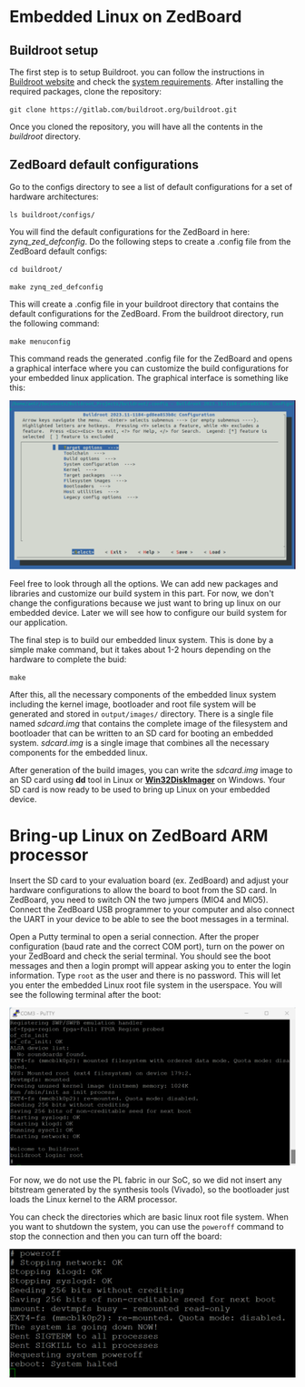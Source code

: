 # Embedded Linux on ZedBoard
## Buildroot setup
The first step is to setup Buildroot. you can follow the instructions in [Buildroot website](https://buildroot.org/) and check the [system requirements](https://buildroot.org/downloads/manual/manual.html#requirement). After installing the required packages, clone the repository:

`git clone https://gitlab.com/buildroot.org/buildroot.git`

Once you cloned the repository, you will have all the contents in the _buildroot_ directory. 

## ZedBoard default configurations
Go to the configs directory to see a list of default configurations for a set of hardware architectures:

`ls buildroot/configs/`

You will find the default configurations for the ZedBoard in here: _zynq_zed_defconfig_. Do the following steps to create a .config file from the ZedBoard default configs:

`cd buildroot/`

`make zynq_zed_defconfig`

This will create a .config file in your buildroot directory that contains the default configurations for the ZedBoard. From the buildroot directory, run the following command:

`make menuconfig`

This command reads the generated .config file for the ZedBoard and opens a graphical interface where you can customize the build configurations for your embedded linux application. The graphical interface is something like this:

![Buildroot Graphical Interface](https://github.com/Amir-Mansoori/Embedded-Linux-ZedBoard-Buildroot/blob/main/Images/Buildroot-GUI.png)

Feel free to look through all the options. We can add new packages and libraries and customize our build system in this part. For now, we don't change the configurations because we just want to bring up linux on our embedded device. Later we will see how to configure our build system for our application.

The final step is to build our embedded linux system. This is done by a simple make command, but it takes about 1-2 hours depending on the hardware to complete the buid:

`make`

After this, all the necessary components of the embedded linux system including the kernel image, bootloader and root file system will be generated and stored in `output/images/` directory. There is a single file named _sdcard.img_ that contains the complete image of the filesystem and bootloader that can be written to an SD card for booting an embedded system. _sdcard.img_ is a single image that combines all the necessary components for the embedded linux.

After generation of the build images, you can write the _sdcard.img_ image to an SD card using **dd** tool in Linux or [**Win32DiskImager**](https://sourceforge.net/projects/win32diskimager/) on Windows. 
Your SD card is now ready to be used to bring up Linux on your embedded device.

# Bring-up Linux on ZedBoard ARM processor

Insert the SD card to your evaluation board \(ex. ZedBoard\) and adjust your hardware configurations to allow the board to boot from the SD card. In ZedBoard, you need to switch ON the two jumpers \(MIO4 and MIO5\). Connect the ZedBoard USB programmer to your computer and also connect the UART in your device to be able to see the boot messages in a terminal.

Open a Putty terminal to open a serial connection. After the proper configuration \(baud rate and the correct COM port\), turn on the power on your ZedBoard and check the serial terminal. You should see the boot messages and then a login prompt will appear asking you to enter the login information. Type `root` as the user and there is no password. This will let you enter the embedded Linux root file system in the userspace. You will see the following terminal after the boot:

![Embedded Linux terminal](https://github.com/Amir-Mansoori/Embedded-Linux-ZedBoard-Buildroot/blob/main/Images/Embedded_Linux.png)

For now, we do not use the PL fabric in our SoC, so we did not insert any bitstream generated by the synthesis tools (Vivado), so the bootloader just loads the Linux kernel to the ARM processor.

You can check the directories which are basic linux root file system. When you want to shutdown the system, you can use the `poweroff` command to stop the connection and then you can turn off the board:

![Poweroff](https://github.com/Amir-Mansoori/Embedded-Linux-ZedBoard-Buildroot/blob/main/Images/Poweroff.png)
